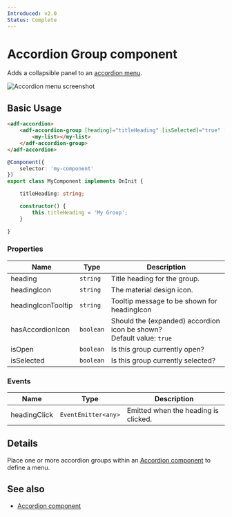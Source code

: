 ```yaml
---
Introduced: v2.0
Status: Complete
---
```

# Accordion Group component

Adds a collapsible panel to an [accordion menu](accordion.component.md).

![Accordion menu screenshot](docassets/images/accordion-menu.png)

## Basic Usage

```html
<adf-accordion>
    <adf-accordion-group [heading]="titleHeading" [isSelected]="true" [headingIcon]="'assignment'" [headingIconTooltip]="'Group Tooltip'">
        <my-list></my-list>
    </adf-accordion-group>
</adf-accordion>
```

```ts
@Component({
    selector: 'my-component'
})
export class MyComponent implements OnInit {

    titleHeading: string;

    constructor() {
        this.titleHeading = 'My Group';
    }

}
```

### Properties

| Name | Type | Description |
| ---- | ---- | ----------- |
| heading | `string` | Title heading for the group.  |
| headingIcon | `string` | The material design icon.  |
| headingIconTooltip | `string` | Tooltip message to be shown for headingIcon  |
| hasAccordionIcon | `boolean` | Should the (expanded) accordion icon be shown? <br/> Default value: `true` |
| isOpen | `boolean` | Is this group currently open?  |
| isSelected | `boolean` | Is this group currently selected?  |

### Events

| Name | Type | Description |
| ---- | ---- | ----------- |
| headingClick | `EventEmitter<any>` | Emitted when the heading is clicked. |

## Details

Place one or more accordion groups within an [Accordion component](accordion.component.md) to define a menu. 

## See also

-   [Accordion component](accordion.component.md)
